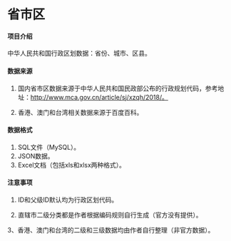 # 省市区

#### 项目介绍
中华人民共和国行政区划数据：省份、城市、区县。

#### 数据来源

1. 国内省市区数据来源于中华人民共和国民政部公布的行政规划代码，参考地址：http://www.mca.gov.cn/article/sj/xzqh/2018/。

2. 香港、澳门和台湾相关数据来源于百度百科。

#### 数据格式

1. SQL文件（MySQL）。
2. JSON数据。
3. Excel文档（包括xls和xlsx两种格式）。

#### 注意事项

1. ID和父级ID默认均为行政区划代码。

2. 直辖市二级分类都是作者根据编码规则自行生成（官方没有提供）。

3、香港、澳门和台湾的二级和三级数据均由作者自行整理（非官方数据）。